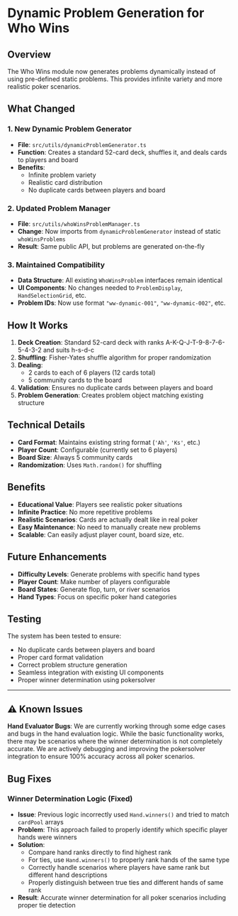 # Dynamic Problem Generation for Who Wins

## Overview
The Who Wins module now generates problems dynamically instead of using pre-defined static problems. This provides infinite variety and more realistic poker scenarios.

## What Changed

### 1. New Dynamic Problem Generator
- **File**: `src/utils/dynamicProblemGenerator.ts`
- **Function**: Creates a standard 52-card deck, shuffles it, and deals cards to players and board
- **Benefits**: 
  - Infinite problem variety
  - Realistic card distribution
  - No duplicate cards between players and board

### 2. Updated Problem Manager
- **File**: `src/utils/whoWinsProblemManager.ts`
- **Change**: Now imports from `dynamicProblemGenerator` instead of static `whoWinsProblems`
- **Result**: Same public API, but problems are generated on-the-fly

### 3. Maintained Compatibility
- **Data Structure**: All existing `WhoWinsProblem` interfaces remain identical
- **UI Components**: No changes needed to `ProblemDisplay`, `HandSelectionGrid`, etc.
- **Problem IDs**: Now use format `"ww-dynamic-001"`, `"ww-dynamic-002"`, etc.

## How It Works

1. **Deck Creation**: Standard 52-card deck with ranks A-K-Q-J-T-9-8-7-6-5-4-3-2 and suits h-s-d-c
2. **Shuffling**: Fisher-Yates shuffle algorithm for proper randomization
3. **Dealing**: 
   - 2 cards to each of 6 players (12 cards total)
   - 5 community cards to the board
4. **Validation**: Ensures no duplicate cards between players and board
5. **Problem Generation**: Creates problem object matching existing structure

## Technical Details

- **Card Format**: Maintains existing string format (`'Ah'`, `'Ks'`, etc.)
- **Player Count**: Configurable (currently set to 6 players)
- **Board Size**: Always 5 community cards
- **Randomization**: Uses `Math.random()` for shuffling

## Benefits

- **Educational Value**: Players see realistic poker situations
- **Infinite Practice**: No more repetitive problems
- **Realistic Scenarios**: Cards are actually dealt like in real poker
- **Easy Maintenance**: No need to manually create new problems
- **Scalable**: Can easily adjust player count, board size, etc.

## Future Enhancements

- **Difficulty Levels**: Generate problems with specific hand types
- **Player Count**: Make number of players configurable
- **Board States**: Generate flop, turn, or river scenarios
- **Hand Types**: Focus on specific poker hand categories

## Testing

The system has been tested to ensure:
- No duplicate cards between players and board
- Proper card format validation
- Correct problem structure generation
- Seamless integration with existing UI components
- Proper winner determination using pokersolver

---

## ⚠️ Known Issues

**Hand Evaluator Bugs**: We are currently working through some edge cases and bugs in the hand evaluation logic. While the basic functionality works, there may be scenarios where the winner determination is not completely accurate. We are actively debugging and improving the pokersolver integration to ensure 100% accuracy across all poker scenarios.

## Bug Fixes

### Winner Determination Logic (Fixed)
- **Issue**: Previous logic incorrectly used `Hand.winners()` and tried to match `cardPool` arrays
- **Problem**: This approach failed to properly identify which specific player hands were winners
- **Solution**: 
  - Compare hand ranks directly to find highest rank
  - For ties, use `Hand.winners()` to properly rank hands of the same type
  - Correctly handle scenarios where players have same rank but different hand descriptions
  - Properly distinguish between true ties and different hands of same rank
- **Result**: Accurate winner determination for all poker scenarios including proper tie detection
